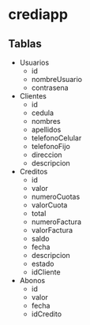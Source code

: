 # crediapp

## Tablas

- Usuarios
  - id
  - nombreUsuario
  - contrasena
- Clientes
  - id
  - cedula
  - nombres
  - apellidos
  - telefonoCelular
  - telefonoFijo
  - direccion
  - descripcion
- Creditos
  - id
  - valor
  - numeroCuotas
  - valorCuota
  - total
  - numeroFactura
  - valorFactura
  - saldo
  - fecha
  - descripcion
  - estado
  - idCliente
- Abonos
  - id
  - valor
  - fecha
  - idCredito
